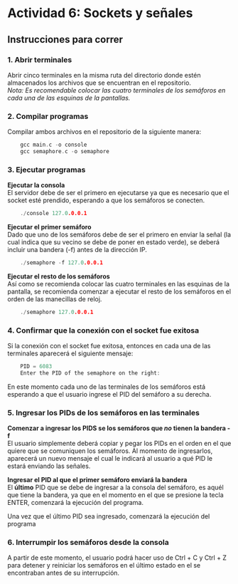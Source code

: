 # Actividad 6: Sockets y señales
## Instrucciones para correr
### 1. Abrir terminales
Abrir cinco terminales en la misma ruta del directorio donde estén almacenados los archivos que se encuentran en el repositorio.<br>
_Nota: Es recomendable colocar las cuatro terminales de los semáforos en cada una de las esquinas de la pantallas._
### 2. Compilar programas
Compilar ambos archivos en el repositorio de la siguiente manera:
```c 
    gcc main.c -o console
    gcc semaphore.c -o semaphore
```
### 3. Ejecutar programas
<strong>Ejecutar la consola</strong><br>
El servidor debe de ser el primero en ejecutarse ya que es necesario que el socket esté prendido, esperando a que los semáforos se conecten.
```c 
    ./console 127.0.0.0.1
```
<strong>Ejecutar el primer semáforo</strong> <br>
Dado que uno de los semáforos debe de ser el primero en enviar la señal (la cual indica que su vecino se debe de poner en estado verde), se deberá incluir una bandera (-f) antes de la dirección IP.
```c 
    ./semaphore -f 127.0.0.0.1
```
<strong>Ejecutar el resto de los semáforos</strong><br>
Así como se recomienda colocar las cuatro terminales en las esquinas de la pantalla, se recomienda comenzar a ejecutar el resto de los semáforos en el orden de las manecillas de reloj.
```c 
    ./semaphore 127.0.0.0.1
```

### 4. Confirmar que la conexión con el socket fue exitosa
Si la conexión con el socket fue exitosa, entonces en cada una de las terminales aparecerá el siguiente mensaje: 
```c 
    PID = 6083
    Enter the PID of the semaphore on the right: 
```
En este momento cada uno de las terminales  de los semáforos está esperando a que el usuario ingrese el PID del semáforo a su derecha.

### 5. Ingresar los PIDs de los semáforos en las terminales
<strong>Comenzar a ingresar los PIDS se los semáforos que _no_ tienen la bandera -f</strong><br>
El usuario simplemente deberá copiar y pegar los PIDs en el orden en el que quiere que se comuniquen los semáforos. Al momento de ingresarlos, aparecerá un nuevo mensaje el cual le indicará al usuario a qué PID le estará enviando las señales.

<strong>Ingresar el PID al que el primer semáforo enviará la bandera</strong><br>
El <strong>último</strong> PID que se debe de ingresar a la consola del semáforo, es aquél que tiene la bandera, ya que en el momento en el que se presione la tecla ENTER, comenzará la ejecución del programa.

Una vez que el último PID sea ingresado, comenzará la ejecución del programa

### 6. Interrumpir los semáforos desde la consola
A partir de este momento, el usuario podrá hacer uso de Ctrl + C y Ctrl + Z para detener y reiniciar los semáforos en el último estado en el se encontraban antes de su interrupción.
